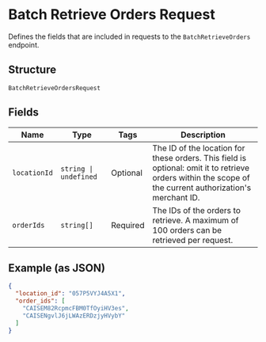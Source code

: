 
# Batch Retrieve Orders Request

Defines the fields that are included in requests to the
`BatchRetrieveOrders` endpoint.

## Structure

`BatchRetrieveOrdersRequest`

## Fields

| Name | Type | Tags | Description |
|  --- | --- | --- | --- |
| `locationId` | `string \| undefined` | Optional | The ID of the location for these orders. This field is optional: omit it to retrieve<br>orders within the scope of the current authorization's merchant ID. |
| `orderIds` | `string[]` | Required | The IDs of the orders to retrieve. A maximum of 100 orders can be retrieved per request. |

## Example (as JSON)

```json
{
  "location_id": "057P5VYJ4A5X1",
  "order_ids": [
    "CAISEM82RcpmcFBM0TfOyiHV3es",
    "CAISENgvlJ6jLWAzERDzjyHVybY"
  ]
}
```

